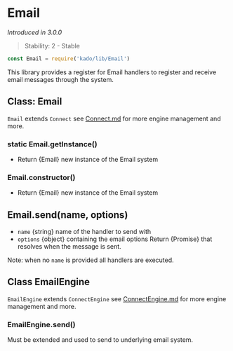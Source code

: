 # Email
*Introduced in 3.0.0*
> Stability: 2 - Stable
```js
const Email = require('kado/lib/Email')
```
This library provides a register for Email handlers to register and receive
email messages through the system.

## Class: Email
`Email` extends `Connect` see [Connect.md](./Connect.md) for more engine
management and more.

### static Email.getInstance()
* Return {Email} new instance of the Email system

### Email.constructor()
* Return {Email} new instance of the Email system

## Email.send(name, options)
* `name` {string} name of the handler to send with
* `options` {object} containing the email options
Return {Promise} that resolves when the message is sent.

Note: when no `name` is provided all handlers are executed.

## Class EmailEngine
`EmailEngine` extends `ConnectEngine` see
[ConnectEngine.md](./ConnectEngine.md) for more engine management and more.

### EmailEngine.send()
Must be extended and used to send to underlying email system.
